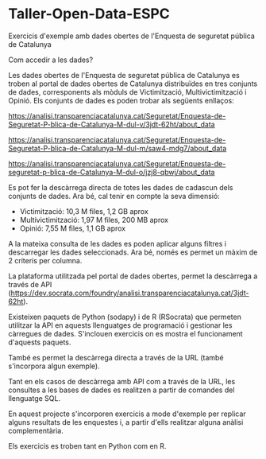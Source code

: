 # Taller-Open-Data-ESPC
Exercicis d'exemple amb dades obertes de l'Enquesta de seguretat pública de Catalunya

Com accedir a les dades? 

Les dades obertes de l'Enquesta de seguretat pública de Catalunya es troben al portal de dades obertes de Catalunya distribuïdes en tres conjunts de dades, corresponents als mòduls de Victimització, Multivictimització i Opinió. Els conjunts de dades es poden trobar als següents enllaços: 

https://analisi.transparenciacatalunya.cat/Seguretat/Enquesta-de-Seguretat-P-blica-de-Catalunya-M-dul-v/3jdt-62ht/about_data 

https://analisi.transparenciacatalunya.cat/Seguretat/Enquesta-de-Seguretat-P-blica-de-Catalunya-M-dul-m/saw4-mdg7/about_data 

https://analisi.transparenciacatalunya.cat/Seguretat/Enquesta-de-seguretat-p-blica-de-Catalunya-M-dul-o/jzj8-qbwj/about_data 

Es pot fer la descàrrega directa de totes les dades de cadascun dels conjunts de dades. Ara bé, cal tenir en compte la seva dimensió: 
* Victimització: 10,3 M files, 1,2 GB aprox
* Multivictimització: 1,97 M files, 200 MB aprox
* Opinió: 7,55 M files, 1,1 GB aprox

A la mateixa consulta de les dades es poden aplicar alguns filtres i descarregar les dades seleccionads. Ara bé, només es permet un màxim de 2 criteris per columna. 

La plataforma utilitzada pel portal de dades obertes, permet la descàrrega a través de API (https://dev.socrata.com/foundry/analisi.transparenciacatalunya.cat/3jdt-62ht). 

Existeixen paquets de Python (sodapy) i de R (RSocrata) que permeten utilitzar la API en aquests llenguatges de programació i gestionar les càrregues de dades. S'inclouen exercicis on es mostra el funcionament d'aquests paquets. 

També es permet la descàrrega directa a través de la URL (també s'incorpora algun exemple).

Tant en els casos de descàrrega amb API com a través de la URL, les consultes a les bases de dades es realitzen a partir de comandes del llenguatge SQL. 

En aquest projecte s'incorporen exercicis a mode d'exemple per replicar alguns resultats de les enquestes i, a partir d'ells realitzar alguna anàlisi complementària. 

Els exercicis es troben tant en Python com en R. 


